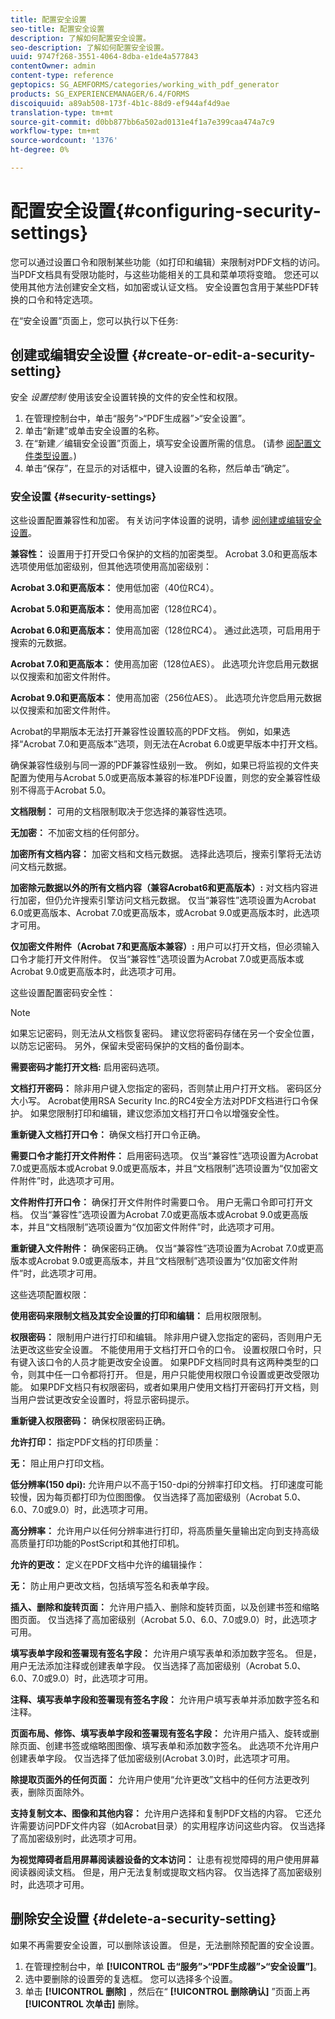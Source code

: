 ```yaml
---
title: 配置安全设置
seo-title: 配置安全设置
description: 了解如何配置安全设置。
seo-description: 了解如何配置安全设置。
uuid: 9747f268-3551-4064-8dba-e1de4a577843
contentOwner: admin
content-type: reference
geptopics: SG_AEMFORMS/categories/working_with_pdf_generator
products: SG_EXPERIENCEMANAGER/6.4/FORMS
discoiquuid: a89ab508-173f-4b1c-88d9-ef944af4d9ae
translation-type: tm+mt
source-git-commit: d0bb877bb6a502ad0131e4f1a7e399caa474a7c9
workflow-type: tm+mt
source-wordcount: '1376'
ht-degree: 0%

---
```



# 配置安全设置{#configuring-security-settings}

您可以通过设置口令和限制某些功能（如打印和编辑）来限制对PDF文档的访问。 当PDF文档具有受限功能时，与这些功能相关的工具和菜单项将变暗。 您还可以使用其他方法创建安全文档，如加密或认证文档。 安全设置包含用于某些PDF转换的口令和特定选项。

在“安全设置”页面上，您可以执行以下任务:

## 创建或编辑安全设置 {#create-or-edit-a-security-setting}

安全 *设置控制* 使用该安全设置转换的文件的安全性和权限。

1. 在管理控制台中，单击“服务”>“PDF生成器”>“安全设置”。
1. 单击“新建”或单击安全设置的名称。
1. 在“新建／编辑安全设置”页面上，填写安全设置所需的信息。 (请参 [阅配置文件类型设置](/help/forms/using/admin-help/configuring-file-type-settings.md#configuring-file-type-settings)。)
1. 单击“保存”，在显示的对话框中，键入设置的名称，然后单击“确定”。

### 安全设置 {#security-settings}

这些设置配置兼容性和加密。 有关访问字体设置的说明，请参 [阅创建或编辑安全设置](configuring-security-settings.md#create-or-edit-a-security-setting)。

**兼容性：** 设置用于打开受口令保护的文档的加密类型。 Acrobat 3.0和更高版本选项使用低加密级别，但其他选项使用高加密级别：

**Acrobat 3.0和更高版本：** 使用低加密（40位RC4）。

**Acrobat 5.0和更高版本：** 使用高加密（128位RC4）。

**Acrobat 6.0和更高版本：** 使用高加密（128位RC4）。 通过此选项，可启用用于搜索的元数据。

**Acrobat 7.0和更高版本：** 使用高加密（128位AES）。 此选项允许您启用元数据以仅搜索和加密文件附件。

**Acrobat 9.0和更高版本：** 使用高加密（256位AES）。 此选项允许您启用元数据以仅搜索和加密文件附件。

Acrobat的早期版本无法打开兼容性设置较高的PDF文档。 例如，如果选择“Acrobat 7.0和更高版本”选项，则无法在Acrobat 6.0或更早版本中打开文档。

确保兼容性级别与同一源的PDF兼容性级别一致。 例如，如果已将监视的文件夹配置为使用与Acrobat 5.0或更高版本兼容的标准PDF设置，则您的安全兼容性级别不得高于Acrobat 5.0。

**文档限制：** 可用的文档限制取决于您选择的兼容性选项。

**无加密：** 不加密文档的任何部分。

**加密所有文档内容：** 加密文档和文档元数据。 选择此选项后，搜索引擎将无法访问文档元数据。

**加密除元数据以外的所有文档内容（兼容Acrobat6和更高版本）:** 对文档内容进行加密，但仍允许搜索引擎访问文档元数据。 仅当“兼容性”选项设置为Acrobat 6.0或更高版本、Acrobat 7.0或更高版本，或Acrobat 9.0或更高版本时，此选项才可用。

**仅加密文件附件（Acrobat 7和更高版本兼容）:** 用户可以打开文档，但必须输入口令才能打开文件附件。 仅当“兼容性”选项设置为Acrobat 7.0或更高版本或Acrobat 9.0或更高版本时，此选项才可用。

这些设置配置密码安全性：

>[!NOTE]
>
>如果忘记密码，则无法从文档恢复密码。 建议您将密码存储在另一个安全位置，以防忘记密码。 另外，保留未受密码保护的文档的备份副本。

**需要密码才能打开文档:** 启用密码选项。

**文档打开密码：** 除非用户键入您指定的密码，否则禁止用户打开文档。 密码区分大小写。 Acrobat使用RSA Security Inc.的RC4安全方法对PDF文档进行口令保护。 如果您限制打印和编辑，建议您添加文档打开口令以增强安全性。

**重新键入文档打开口令：** 确保文档打开口令正确。

**需要口令才能打开文件附件：** 启用密码选项。 仅当“兼容性”选项设置为Acrobat 7.0或更高版本或Acrobat 9.0或更高版本，并且“文档限制”选项设置为“仅加密文件附件”时，此选项才可用。

**文件附件打开口令：** 确保打开文件附件时需要口令。 用户无需口令即可打开文档。 仅当“兼容性”选项设置为Acrobat 7.0或更高版本或Acrobat 9.0或更高版本，并且“文档限制”选项设置为“仅加密文件附件”时，此选项才可用。

**重新键入文件附件：** 确保密码正确。 仅当“兼容性”选项设置为Acrobat 7.0或更高版本或Acrobat 9.0或更高版本，并且“文档限制”选项设置为“仅加密文件附件”时，此选项才可用。

这些选项配置权限：

**使用密码来限制文档及其安全设置的打印和编辑：** 启用权限限制。

**权限密码：** 限制用户进行打印和编辑。 除非用户键入您指定的密码，否则用户无法更改这些安全设置。 不能使用用于文档打开口令的口令。 设置权限口令时，只有键入该口令的人员才能更改安全设置。 如果PDF文档同时具有这两种类型的口令，则其中任一口令都将打开。 但是，用户只能使用权限口令设置或更改受限功能。 如果PDF文档只有权限密码，或者如果用户使用文档打开密码打开文档，则当用户尝试更改安全设置时，将显示密码提示。

**重新键入权限密码：** 确保权限密码正确。

**允许打印：** 指定PDF文档的打印质量：

**无：** 阻止用户打印文档。

**低分辨率(150 dpi):** 允许用户以不高于150-dpi的分辨率打印文档。 打印速度可能较慢，因为每页都打印为位图图像。 仅当选择了高加密级别（Acrobat 5.0、6.0、7.0或9.0）时，此选项才可用。

**高分辨率：** 允许用户以任何分辨率进行打印，将高质量矢量输出定向到支持高级高质量打印功能的PostScript和其他打印机。

**允许的更改：** 定义在PDF文档中允许的编辑操作：

**无：** 防止用户更改文档，包括填写签名和表单字段。

**插入、删除和旋转页面：** 允许用户插入、删除和旋转页面，以及创建书签和缩略图页面。 仅当选择了高加密级别（Acrobat 5.0、6.0、7.0或9.0）时，此选项才可用。

**填写表单字段和签署现有签名字段：** 允许用户填写表单和添加数字签名。 但是，用户无法添加注释或创建表单字段。 仅当选择了高加密级别（Acrobat 5.0、6.0、7.0或9.0）时，此选项才可用。

**注释、填写表单字段和签署现有签名字段：** 允许用户填写表单并添加数字签名和注释。

**页面布局、修饰、填写表单字段和签署现有签名字段：** 允许用户插入、旋转或删除页面、创建书签或缩略图图像、填写表单和添加数字签名。 此选项不允许用户创建表单字段。 仅当选择了低加密级别(Acrobat 3.0)时，此选项才可用。

**除提取页面外的任何页面：** 允许用户使用“允许更改”文档中的任何方法更改列表，删除页面除外。

**支持复制文本、图像和其他内容：** 允许用户选择和复制PDF文档的内容。 它还允许需要访问PDF文件内容（如Acrobat目录）的实用程序访问这些内容。 仅当选择了高加密级别时，此选项才可用。

**为视觉障碍者启用屏幕阅读器设备的文本访问：** 让患有视觉障碍的用户使用屏幕阅读器阅读文档。 但是，用户无法复制或提取文档内容。 仅当选择了高加密级别时，此选项才可用。

## 删除安全设置 {#delete-a-security-setting}

如果不再需要安全设置，可以删除该设置。 但是，无法删除预配置的安全设置。

1. 在管理控制台中，单 **[!UICONTROL 击“服务”>“PDF生成器”>“安全设置”]**。
1. 选中要删除的设置旁的复选框。 您可以选择多个设置。
1. 单击 **[!UICONTROL 删除]** ，然后在“ **[!UICONTROL 删除确认]** ”页面上再 **[!UICONTROL 次单击]** 删除。


